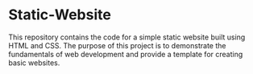# Static-Website
This repository contains the code for a simple static website built using HTML and CSS. The purpose of this project is to demonstrate the fundamentals of web development and provide a template for creating basic websites.
